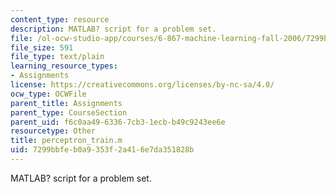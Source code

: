 ```yaml
---
content_type: resource
description: MATLAB? script for a problem set.
file: /ol-ocw-studio-app/courses/6-867-machine-learning-fall-2006/7299bbfeb0a9353f2a416e7da351828b_perceptron_train.m
file_size: 591
file_type: text/plain
learning_resource_types:
- Assignments
license: https://creativecommons.org/licenses/by-nc-sa/4.0/
ocw_type: OCWFile
parent_title: Assignments
parent_type: CourseSection
parent_uid: f6c0aa49-6336-7cb3-1ecb-b49c9243ee6e
resourcetype: Other
title: perceptron_train.m
uid: 7299bbfe-b0a9-353f-2a41-6e7da351828b
---
```

MATLAB? script for a problem set.